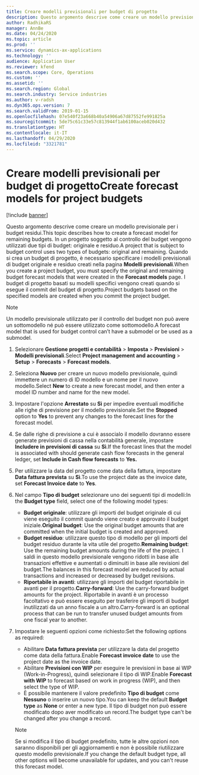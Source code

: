 ```yaml
---
title: Creare modelli previsionali per budget di progetto
description: Questo argomento descrive come creare un modello previsionale per i budget residui.
author: RadhikaRS
manager: AnnBe
ms.date: 04/24/2020
ms.topic: article
ms.prod: ''
ms.service: dynamics-ax-applications
ms.technology: ''
audience: Application User
ms.reviewer: kfend
ms.search.scope: Core, Operations
ms.custom: ''
ms.assetid: ''
ms.search.region: Global
ms.search.industry: Service industries
ms.author: v-radsh
ms.dyn365.ops.version: 7
ms.search.validFrom: 2019-01-15
ms.openlocfilehash: 07e540f23a668b40a54906a67d87552fe991825a
ms.sourcegitcommit: 5de75c61c33e57c813944f1ab6100aceb020d432
ms.translationtype: HT
ms.contentlocale: it-IT
ms.lasthandoff: 04/29/2020
ms.locfileid: "3321781"
---
```

# <a name="create-forecast-models-for-project-budgets"></a><span data-ttu-id="a8c3b-103">Creare modelli previsionali per budget di progetto</span><span class="sxs-lookup"><span data-stu-id="a8c3b-103">Create forecast models for project budgets</span></span> 

[!include [banner](../includes/banner.md)]

<span data-ttu-id="a8c3b-104">Questo argomento descrive come creare un modello previsionale per i budget residui.</span><span class="sxs-lookup"><span data-stu-id="a8c3b-104">This topic describes how to create a forecast model for remaining budgets.</span></span> <span data-ttu-id="a8c3b-105">In un progetto soggetto al controllo del budget vengono utilizzati due tipi di budget: originale e residuo.</span><span class="sxs-lookup"><span data-stu-id="a8c3b-105">A project that is subject to budget control uses two types of budgets: original and remaining.</span></span> <span data-ttu-id="a8c3b-106">Quando si crea un budget di progetto, è necessario specificare i modelli previsionali di budget originale e residuo creati nella pagina **Modelli previsionali**.</span><span class="sxs-lookup"><span data-stu-id="a8c3b-106">When you create a project budget, you must specify the original and remaining budget forecast models that were created in the **Forecast models** page.</span></span> <span data-ttu-id="a8c3b-107">I budget di progetto basati su modelli specifici vengono creati quando si esegue il commit del budget di progetto.</span><span class="sxs-lookup"><span data-stu-id="a8c3b-107">Project budgets based on the specified models are created when you commit the project budget.</span></span>

> [!NOTE]
> <span data-ttu-id="a8c3b-108">Un modello previsionale utilizzato per il controllo del budget non può avere un sottomodello né può essere utilizzato come sottomodello.</span><span class="sxs-lookup"><span data-stu-id="a8c3b-108">A forecast model that is used for budget control can’t have a submodel or be used as a submodel.</span></span>

1. <span data-ttu-id="a8c3b-109">Selezionare **Gestione progetti e contabilità** > **Imposta** > **Previsioni**  > **Modelli previsionali**.</span><span class="sxs-lookup"><span data-stu-id="a8c3b-109">Select **Project management and accounting** > **Setup** > **Forecasts**  > **Forecast models**.</span></span>
2. <span data-ttu-id="a8c3b-110">Seleziona **Nuovo** per creare un nuovo modello previsionale, quindi immettere un numero di ID modello e un nome per il nuovo modello.</span><span class="sxs-lookup"><span data-stu-id="a8c3b-110">Select **New** to create a new forecast model, and then enter a model ID number and name for the new model.</span></span> 
3. <span data-ttu-id="a8c3b-111">Impostare l'opzione **Arrestato** su **Sì** per impedire eventuali modifiche alle righe di previsione per il modello previsionale.</span><span class="sxs-lookup"><span data-stu-id="a8c3b-111">Set the **Stopped** option to **Yes** to prevent any changes to the forecast lines for the forecast model.</span></span> 
4. <span data-ttu-id="a8c3b-112">Se dalle righe di previsione a cui è associalo il modello dovranno essere generate previsioni di cassa nella contabilità generale, impostare **Includere in previsioni di cassa** su **Sì**.</span><span class="sxs-lookup"><span data-stu-id="a8c3b-112">If the forecast lines that the model is associated with should generate cash flow forecasts in the general ledger, set **Include in Cash flow forecasts** to **Yes.**</span></span> 
5. <span data-ttu-id="a8c3b-113">Per utilizzare la data del progetto come data della fattura, impostare **Data fattura prevista** su **Sì**.</span><span class="sxs-lookup"><span data-stu-id="a8c3b-113">To use the project date as the invoice date, set **Forecast Invoice date** to **Yes**.</span></span> 
6. <span data-ttu-id="a8c3b-114">Nel campo **Tipo di budget** selezionare uno dei seguenti tipi di modelli:</span><span class="sxs-lookup"><span data-stu-id="a8c3b-114">In the **Budget type** field, select one of the following model types:</span></span>

   - <span data-ttu-id="a8c3b-115">**Budget originale**: utilizzare gli importi del budget originale di cui viene eseguito il commit quando viene creato e approvato il budget iniziale.</span><span class="sxs-lookup"><span data-stu-id="a8c3b-115">**Original budget**: Use the original budget amounts that are committed when the initial budget is created and approved.</span></span>
   - <span data-ttu-id="a8c3b-116">**Budget residuo**: utilizzare questo tipo di modello per gli importi del budget residuo durante la vita utile del progetto.</span><span class="sxs-lookup"><span data-stu-id="a8c3b-116">**Remaining budget**: Use the remaining budget amounts during the life of the project.</span></span> <span data-ttu-id="a8c3b-117">I saldi in questo modello previsionale vengono ridotti in base alle transazioni effettive e aumentati o diminuiti in base alle revisioni del budget.</span><span class="sxs-lookup"><span data-stu-id="a8c3b-117">The balances in this forecast model are reduced by actual transactions and increased or decreased by budget revisions.</span></span>
   - <span data-ttu-id="a8c3b-118">**Riportabile in avanti**: utilizzare gli importi del budget riportabile in avanti per il progetto.</span><span class="sxs-lookup"><span data-stu-id="a8c3b-118">**Carry-forward**: Use the carry-forward budget amounts for the project.</span></span> <span data-ttu-id="a8c3b-119">Riportabile in avanti è un processo facoltativo e può essere eseguito per trasferire gli importi di budget inutilizzati da un anno fiscale a un altro.</span><span class="sxs-lookup"><span data-stu-id="a8c3b-119">Carry-forward is an optional process that can be run to transfer unused budget amounts from one fiscal year to another.</span></span>

7. <span data-ttu-id="a8c3b-120">Impostare le seguenti opzioni come richiesto:</span><span class="sxs-lookup"><span data-stu-id="a8c3b-120">Set the following options as required:</span></span>

   - <span data-ttu-id="a8c3b-121">Abilitare **Data fattura prevista** per utilizzare la data del progetto come data della fattura.</span><span class="sxs-lookup"><span data-stu-id="a8c3b-121">Enable **Forecast invoice date** to use the project date as the invoice date.</span></span>
   - <span data-ttu-id="a8c3b-122">Abilitare **Previsioni con WIP** per eseguire le previsioni in base ai WIP (Work-in-Progress), quindi selezionare il tipo di WIP.</span><span class="sxs-lookup"><span data-stu-id="a8c3b-122">Enable **Forecast with WIP** to forecast based on work in progress (WIP), and then select the type of WIP.</span></span> 
   - <span data-ttu-id="a8c3b-123">È possibile mantenere il valore predefinito **Tipo di budget** come **Nessuno** o inserire un nuovo tipo.</span><span class="sxs-lookup"><span data-stu-id="a8c3b-123">You can keep the default **Budget type** as **None** or enter a new type.</span></span> <span data-ttu-id="a8c3b-124">Il tipo di budget non può essere modificato dopo aver modificato un record.</span><span class="sxs-lookup"><span data-stu-id="a8c3b-124">The budget type can't be changed after you change a record.</span></span>     
    > [!NOTE]
    > <span data-ttu-id="a8c3b-125">Se si modifica il tipo di budget predefinito, tutte le altre opzioni non saranno disponibili per gli aggiornamenti e non è possibile riutilizzare questo modello previsionale.</span><span class="sxs-lookup"><span data-stu-id="a8c3b-125">If you change the default budget type, all other options will become unavailable for updates, and you can't reuse this forecast model.</span></span> 
   


 

